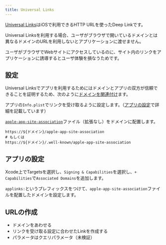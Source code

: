 ```yaml
---
title: Universal Links
---
```


[Universal Links](https://developer.apple.com/documentation/xcode/allowing-apps-and-websites-to-link-to-your-content)はiOSで利用できるHTTP URLを使ったDeep Linkです。

Universal Linksを利用する場合、ユーザがブラウザで開いているドメインとは異なるドメインのURLを利用しないとアプリケーションに渡せません。

ユーザがブラウザでWebサイトにアクセスしているのに、サイト内のリンクをアプリケーションに誘導するとユーザ体験を損なうためです。

## 設定

Universal Linksでアプリを利用するためにはドメインとアプリの双方が信頼できることを証明するため、次のように[ドメインを関連付け](https://developer.apple.com/documentation/Xcode/supporting-associated-domains)ます。

アプリの`Info.plist`でリンクを受け取るように設定します。（[アプリの設定](#アプリの設定)で詳細を記載しています）

[`apple-app-site-association`](https://developer.apple.com/documentation/bundleresources/entitlements/com_apple_developer_associated-domains)ファイル（拡張なし）をドメインに配置します。

```console
https://${ドメイン}/apple-app-site-association
# もしくは
https://${ドメイン}/.well-known/apple-app-site-association
```

<!-- 
[iOS 14](https://www.wantedly.com/companies/wantedly/post_articles/305303)の問題があるらしい
-->

## アプリの設定

Xcode上でTargetsを選択し、`Signing & Capabilities`を選択し、`+ Capabilities`で`Associated Domains`を追加します。

`applinks:`というプレフィックスをつけて、`apple-app-site-association`ファイルを配置したドメインを設定します。

## URLの作成

- ドメインをあわせる
- リンクを受け取る設定に合わせたLinkを作成する
- パラメータはクエリパラメータ（未検証）
